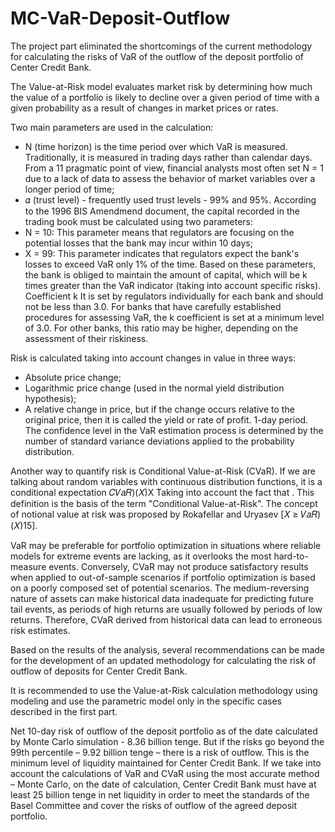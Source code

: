 # MC-VaR-Deposit-Outflow
The project part eliminated the shortcomings of the current methodology for calculating the risks of VaR of the outflow of the deposit portfolio of Center Credit Bank.

The Value-at-Risk model evaluates market risk by determining how much the value of a portfolio is likely to decline over a given period of time with a given probability as a result of changes in market prices or rates.

Two main parameters are used in the calculation:
- N (time horizon) is the time period over which VaR is measured.
Traditionally, it is measured in trading days rather than calendar days. From a 11
pragmatic point of view, financial analysts most often set N = 1 due to a lack of data to assess the behavior of market variables over a longer period of time;
- 𝛼 (trust level) - frequently used trust levels - 99% and 95%.
According to the 1996 BIS Amendmend document, the capital recorded in the
trading book must be calculated using two parameters:
- N = 10: This parameter means that regulators are focusing on the potential
losses that the bank may incur within 10 days;
- X = 99: This parameter indicates that regulators expect the bank's losses
to exceed VaR only 1% of the time.
Based on these parameters, the bank is obliged to maintain the amount of capital,
which will be k times greater than the VaR indicator (taking into account specific risks). Coefficient k It is set by regulators individually for each bank and should not be less than 3.0. For banks that have carefully established procedures for assessing VaR, the k coefficient is set at a minimum level of 3.0. For other banks, this ratio may be
higher, depending on the assessment of their riskiness.

Risk is calculated taking into account changes in value in three ways:
- Absolute price change;
- Logarithmic price change (used in the normal yield distribution hypothesis);
- A relative change in price, but if the change occurs relative to the original price, then it is called the yield or rate of profit. 1-day period.
The confidence level in the VaR estimation process is determined by the number of standard variance deviations applied to the probability distribution.

Another way to quantify risk is Conditional Value-at-Risk (CVaR). If we are talking about random variables with continuous distribution functions, it is a conditional expectation 𝐶𝑉𝑎𝑅)(𝑋)X Taking into account the fact that . This definition is the basis of the term "Conditional Value-at-Risk". The concept of notional value at risk was proposed by Rokafellar and Uryasev [𝑋 ≥ 𝑉𝑎𝑅)(𝑋)15].

VaR may be preferable for portfolio optimization in situations where reliable models for extreme events are lacking, as it overlooks the most hard-to-measure events. Conversely, CVaR may not produce satisfactory results when applied to out-of-sample scenarios if portfolio optimization is based on a poorly composed set of potential scenarios. The medium-reversing nature of assets can make historical data inadequate for predicting future tail events, as periods of high returns are usually followed by periods of low returns. Therefore, CVaR derived from historical data can lead to erroneous risk estimates.

Based on the results of the analysis, several recommendations can be made for the development of an updated methodology for calculating the risk of outflow of deposits for Center Credit Bank.

It is recommended to use the Value-at-Risk calculation methodology using modeling and use the parametric model only in the specific cases described in the first part.

Net 10-day risk of outflow of the deposit portfolio as of the date calculated by Monte Carlo simulation - 8.36 billion tenge. But if the risks go beyond the 99th percentile – 9.92 billion tenge – there is a risk of outflow. This is the minimum level of liquidity maintained for Center Credit Bank.
If we take into account the calculations of VaR and CVaR using the most accurate method – Monte Carlo, on the date of calculation, Center Credit Bank must have at least 25 billion tenge in net liquidity in order to meet the standards of the Basel Committee and cover the risks of outflow of the agreed deposit portfolio.
